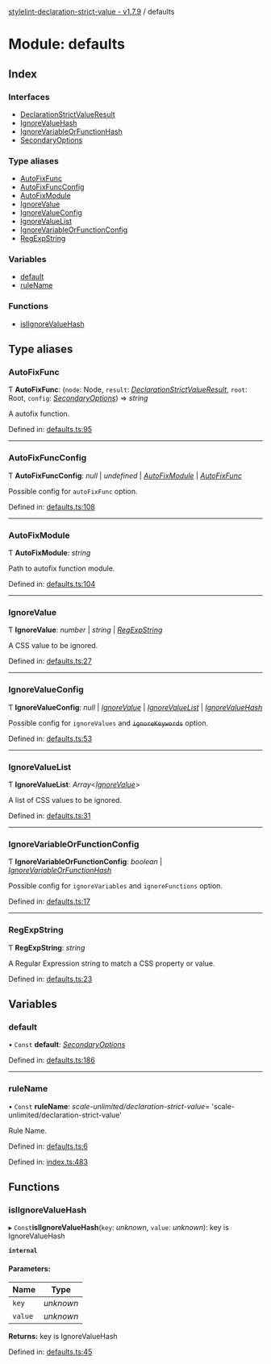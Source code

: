 [stylelint-declaration-strict-value - v1.7.9](../README.md) / defaults

# Module: defaults

## Index

### Interfaces

* [DeclarationStrictValueResult](../interfaces/defaults.declarationstrictvalueresult.md)
* [IgnoreValueHash](../interfaces/defaults.ignorevaluehash.md)
* [IgnoreVariableOrFunctionHash](../interfaces/defaults.ignorevariableorfunctionhash.md)
* [SecondaryOptions](../interfaces/defaults.secondaryoptions.md)

### Type aliases

* [AutoFixFunc](defaults.md#autofixfunc)
* [AutoFixFuncConfig](defaults.md#autofixfuncconfig)
* [AutoFixModule](defaults.md#autofixmodule)
* [IgnoreValue](defaults.md#ignorevalue)
* [IgnoreValueConfig](defaults.md#ignorevalueconfig)
* [IgnoreValueList](defaults.md#ignorevaluelist)
* [IgnoreVariableOrFunctionConfig](defaults.md#ignorevariableorfunctionconfig)
* [RegExpString](defaults.md#regexpstring)

### Variables

* [default](defaults.md#default)
* [ruleName](defaults.md#rulename)

### Functions

* [isIIgnoreValueHash](defaults.md#isiignorevaluehash)

## Type aliases

### AutoFixFunc

Ƭ **AutoFixFunc**: (`node`: Node, `result`: [*DeclarationStrictValueResult*](../interfaces/defaults.declarationstrictvalueresult.md), `root`: Root, `config`: [*SecondaryOptions*](../interfaces/defaults.secondaryoptions.md)) => *string*

A autofix function.

Defined in: [defaults.ts:95](https://github.com/AndyOGo/stylelint-declaration-strict-value/blob/39c4fe5/src/defaults.ts#L95)

___

### AutoFixFuncConfig

Ƭ **AutoFixFuncConfig**: *null* \| *undefined* \| [*AutoFixModule*](defaults.md#autofixmodule) \| [*AutoFixFunc*](defaults.md#autofixfunc)

Possible config for `autoFixFunc` option.

Defined in: [defaults.ts:108](https://github.com/AndyOGo/stylelint-declaration-strict-value/blob/39c4fe5/src/defaults.ts#L108)

___

### AutoFixModule

Ƭ **AutoFixModule**: *string*

Path to autofix function module.

Defined in: [defaults.ts:104](https://github.com/AndyOGo/stylelint-declaration-strict-value/blob/39c4fe5/src/defaults.ts#L104)

___

### IgnoreValue

Ƭ **IgnoreValue**: *number* \| *string* \| [*RegExpString*](defaults.md#regexpstring)

A CSS value to be ignored.

Defined in: [defaults.ts:27](https://github.com/AndyOGo/stylelint-declaration-strict-value/blob/39c4fe5/src/defaults.ts#L27)

___

### IgnoreValueConfig

Ƭ **IgnoreValueConfig**: *null* \| [*IgnoreValue*](defaults.md#ignorevalue) \| [*IgnoreValueList*](defaults.md#ignorevaluelist) \| [*IgnoreValueHash*](../interfaces/defaults.ignorevaluehash.md)

Possible config for `ignoreValues` and ~~`ignoreKeywords`~~ option.

Defined in: [defaults.ts:53](https://github.com/AndyOGo/stylelint-declaration-strict-value/blob/39c4fe5/src/defaults.ts#L53)

___

### IgnoreValueList

Ƭ **IgnoreValueList**: *Array*<[*IgnoreValue*](defaults.md#ignorevalue)\>

A list of CSS values to be ignored.

Defined in: [defaults.ts:31](https://github.com/AndyOGo/stylelint-declaration-strict-value/blob/39c4fe5/src/defaults.ts#L31)

___

### IgnoreVariableOrFunctionConfig

Ƭ **IgnoreVariableOrFunctionConfig**: *boolean* \| [*IgnoreVariableOrFunctionHash*](../interfaces/defaults.ignorevariableorfunctionhash.md)

Possible config for `ignoreVariables` and `ignoreFunctions` option.

Defined in: [defaults.ts:17](https://github.com/AndyOGo/stylelint-declaration-strict-value/blob/39c4fe5/src/defaults.ts#L17)

___

### RegExpString

Ƭ **RegExpString**: *string*

A Regular Expression string to match a CSS property or value.

Defined in: [defaults.ts:23](https://github.com/AndyOGo/stylelint-declaration-strict-value/blob/39c4fe5/src/defaults.ts#L23)

## Variables

### default

• `Const` **default**: [*SecondaryOptions*](../interfaces/defaults.secondaryoptions.md)

Defined in: [defaults.ts:186](https://github.com/AndyOGo/stylelint-declaration-strict-value/blob/39c4fe5/src/defaults.ts#L186)

___

### ruleName

• `Const` **ruleName**: *scale-unlimited/declaration-strict-value*= 'scale-unlimited/declaration-strict-value'

Rule Name.

Defined in: [defaults.ts:6](https://github.com/AndyOGo/stylelint-declaration-strict-value/blob/39c4fe5/src/defaults.ts#L6)

Defined in: [index.ts:483](https://github.com/AndyOGo/stylelint-declaration-strict-value/blob/39c4fe5/src/index.ts#L483)

## Functions

### isIIgnoreValueHash

▸ `Const`**isIIgnoreValueHash**(`key`: *unknown*, `value`: *unknown*): key is IgnoreValueHash

**`internal`** 

#### Parameters:

Name | Type |
------ | ------ |
`key` | *unknown* |
`value` | *unknown* |

**Returns:** key is IgnoreValueHash

Defined in: [defaults.ts:45](https://github.com/AndyOGo/stylelint-declaration-strict-value/blob/39c4fe5/src/defaults.ts#L45)

